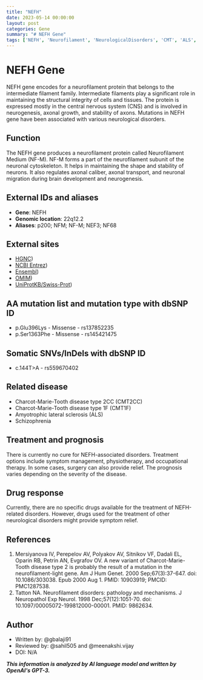 ```yaml
---
title: "NEFH"
date: 2023-05-14 00:00:00
layout: post
categories: Gene
summary: "# NEFH Gene"
tags: ['NEFH', 'Neurofilament', 'NeurologicalDisorders', 'CMT', 'ALS', 'Schizophrenia', 'SymptomManagement', 'Physiotherapy']
---
```


# NEFH Gene

NEFH gene encodes for a neurofilament protein that belongs to the intermediate filament family. Intermediate filaments play a significant role in maintaining the structural integrity of cells and tissues. The protein is expressed mostly in the central nervous system (CNS) and is involved in neurogenesis, axonal growth, and stability of axons. Mutations in NEFH gene have been associated with various neurological disorders.

## Function

The NEFH gene produces a neurofilament protein called Neurofilament Medium (NF-M). NF-M forms a part of the neurofilament subunit of the neuronal cytoskeleton. It helps in maintaining the shape and stability of neurons. It also regulates axonal caliber, axonal transport, and neuronal migration during brain development and neurogenesis.

## External IDs and aliases

- **Gene**: NEFH
- **Genomic location**: 22q12.2
- **Aliases**: p200; NFM; NF-M; NEF3; NF68

## External sites

- [HGNC](https://www.genenames.org/data/gene-symbol-report/#!/hgnc_id/HGNC:7768))
- [NCBI Entrez](https://www.ncbi.nlm.nih.gov/gene/4744))
- [Ensembl](https://www.ensembl.org/Homo_sapiens/Gene/Summary?db=core;g=ENSG00000107262;r=22:30808015-30947911))
- [OMIM](https://www.omim.org/entry/162280))
- [UniProtKB/Swiss-Prot](https://www.uniprot.org/uniprot/P07197))

## AA mutation list and mutation type with dbSNP ID

- p.Glu396Lys - Missense - rs137852235
- p.Ser1363Phe - Missense - rs145421475

## Somatic SNVs/InDels with dbSNP ID

- c.144T>A - rs559670402

## Related disease

- Charcot-Marie-Tooth disease type 2CC (CMT2CC)
- Charcot-Marie-Tooth disease type 1F (CMT1F)
- Amyotrophic lateral sclerosis (ALS)
- Schizophrenia

## Treatment and prognosis

There is currently no cure for NEFH-associated disorders. Treatment options include symptom management, physiotherapy, and occupational therapy. In some cases, surgery can also provide relief. The prognosis varies depending on the severity of the disease.

## Drug response

Currently, there are no specific drugs available for the treatment of NEFH-related disorders. However, drugs used for the treatment of other neurological disorders might provide symptom relief.

## References

1. Mersiyanova IV, Perepelov AV, Polyakov AV, Sitnikov VF, Dadali EL, Oparin RB, Petrin AN, Evgrafov OV. A new variant of Charcot-Marie-Tooth disease type 2 is probably the result of a mutation in the neurofilament-light gene. Am J Hum Genet. 2000 Sep;67(3):37-647. doi: 10.1086/303038. Epub 2000 Aug 1. PMID: 10903919; PMCID: PMC1287538.
2. Tatton NA. Neurofilament disorders: pathology and mechanisms. J Neuropathol Exp Neurol. 1998 Dec;57(12):1051-70. doi: 10.1097/00005072-199812000-00001. PMID: 9862634. 

## Author

- Written by: @gbalaji91
- Reviewed by: @sahil505 and @meenakshi.vijay
- DOI: N/A

**_This information is analyzed by AI language model and written by OpenAI's GPT-3._**
